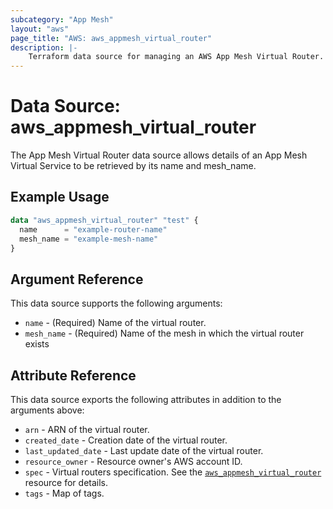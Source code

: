 ```yaml
---
subcategory: "App Mesh"
layout: "aws"
page_title: "AWS: aws_appmesh_virtual_router"
description: |-
    Terraform data source for managing an AWS App Mesh Virtual Router.
---
```


# Data Source: aws_appmesh_virtual_router

The App Mesh Virtual Router data source allows details of an App Mesh Virtual Service to be retrieved by its name and mesh_name.

## Example Usage

```terraform
data "aws_appmesh_virtual_router" "test" {
  name      = "example-router-name"
  mesh_name = "example-mesh-name"
}
```

## Argument Reference

This data source supports the following arguments:

* `name` - (Required) Name of the virtual router.
* `mesh_name` - (Required) Name of the mesh in which the virtual router exists

## Attribute Reference

This data source exports the following attributes in addition to the arguments above:

* `arn` - ARN of the virtual router.
* `created_date` - Creation date of the virtual router.
* `last_updated_date` - Last update date of the virtual router.
* `resource_owner` - Resource owner's AWS account ID.
* `spec` - Virtual routers specification. See the [`aws_appmesh_virtual_router`](/docs/providers/aws/r/appmesh_virtual_router.html#spec) resource for details.
* `tags` - Map of tags.
